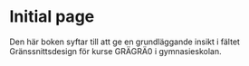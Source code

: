 # Initial page

Den här boken syftar till att ge en grundläggande insikt i fältet Gränssnittsdesign för kurse GRÄGRÄ0 i gymnasieskolan.

